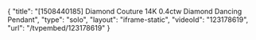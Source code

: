 {
    "title": "[1508440185] Diamond Couture 14K 0.4ctw Diamond Dancing Pendant",
    "type": "solo",
    "layout": "iframe-static",
    "videoId": "123178619",
    "url": "\/tvpembed\/123178619"
}